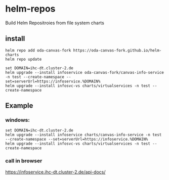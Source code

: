 # helm-repos

Build Helm Repositroies from file system charts


## install

```
helm repo add oda-canvas-fork https://oda-canvas-fork.github.io/helm-charts
helm repo update
```

```
set DOMAIN=ihc-dt.cluster-2.de
helm upgrade --install infoservice oda-canvas-fork/canvas-info-service -n test --create-namespace --set=serverUrl=https://infoservice.%DOMAIN%
helm upgrade --install infosvc-vs charts/virtualservices -n test --create-namespace
```

## Example

### windows:

```
set DOMAIN=ihc-dt.cluster-2.de
helm upgrade --install infoservice charts/canvas-info-service -n test --create-namespace --set=serverUrl=https://infoservice.%DOMAIN%
helm upgrade --install infosvc-vs charts/virtualservices -n test --create-namespace
```

### call in browser

https://infoservice.ihc-dt.cluster-2.de/api-docs/
